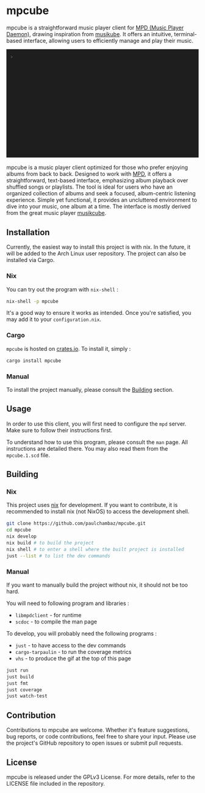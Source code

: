 # mpcube

mpcube is a straightforward music player client for [MPD (Music Player Daemon)](https://github.com/MusicPlayerDaemon/MPD), drawing inspiration from [musikube](https://github.com/clangen/musikcube). It offers an intuitive, terminal-based interface, allowing users to efficiently manage and play their music.

![](./demo.gif)

mpcube is a music player client optimized for those who prefer enjoying albums from back to back. Designed to work with [MPD](https://github.com/MusicPlayerDaemon/MPD), it offers a straightforward, text-based interface, emphasizing album playback over shuffled songs or playlists. The tool is ideal for users who have an organized collection of albums and seek a focused, album-centric listening experience. Simple yet functional, it provides an uncluttered environment to dive into your music, one album at a time. The interface is mostly derived from the great music player [musikcube](https://github.com/clangen/musikcube).

## Installation

Currently, the easiest way to install this project is with nix. In the future, it will be added to the Arch Linux user repository. The project can also be installed via Cargo.

### Nix

You can try out the program with `nix-shell` :

```sh
nix-shell -p mpcube
```

It's a good way to ensure it works as intended. Once you're satisfied, you may add it to your `configuration.nix`.

### Cargo

`mpcube` is hosted on [crates.io](https://crates.io/crates/mpcube). To install it, simply :

```sh
cargo install mpcube
```

### Manual

To install the project manually, please consult the [Building](#Building) section.

## Usage

In order to use this client, you will first need to configure the `mpd` server. Make sure to follow their instructions first.

To understand how to use this program, please consult the `man` page. All instructions are detailed there. You may also read them from the `mpcube.1.scd` file.

## Building

### Nix

This project uses [nix](https://github.com/NixOS/nix) for development. If you want to contribute, it is recommended to install nix (not NixOS) to access the development shell.

```sh
git clone https://github.com/paulchambaz/mpcube.git
cd mpcube
nix develop
nix build # to build the project
nix shell # to enter a shell where the built project is installed
just --list # to list the dev commands
```

### Manual

If you want to manually build the project without nix, it should not be too hard.

You will need to following program and libraries :

- `libmpdclient` - for runtime
- `scdoc` - to compile the man page

To develop, you will probably need the following programs :

- `just` - to have access to the dev commands
- `cargo-tarpaulin` - to run the coverage metrics
- `vhs` - to produce the gif at the top of this page

```sh
just run
just build
just fmt
just coverage
just watch-test
```

## Contribution

Contributions to mpcube are welcome. Whether it's feature suggestions, bug reports, or code contributions, feel free to share your input. Please use the project's GitHub repository to open issues or submit pull requests.

## License

mpcube is released under the GPLv3 License. For more details, refer to the LICENSE file included in the repository.
